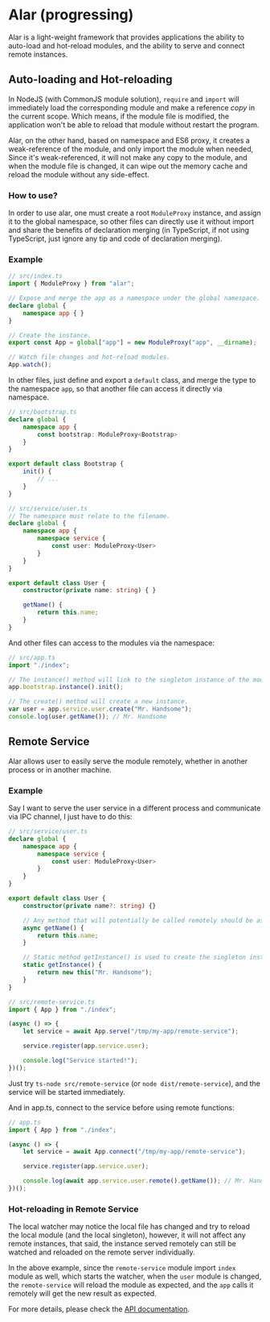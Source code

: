 # Alar (progressing)

Alar is a light-weight framework that provides applications the ability to 
auto-load and hot-reload modules, and the ability to serve and connect remote 
instances.

## Auto-loading and Hot-reloading

In NodeJS (with CommonJS module solution), `require` and `import` will 
immediately load the corresponding module and make a reference *copy* in the 
current scope. Which means, if the module file is modified, the application
won't be able to reload that module without restart the program.

Alar, on the other hand, based on namespace and ES6 proxy, it creates a 
weak-reference of the module, and only import the module when needed, Since 
it's weak-referenced, it will not make any copy to the module, and when the 
module file is changed, it can wipe out the memory cache and reload the module 
without any side-effect.

### How to use?

In order to use alar, one must create a root `ModuleProxy` instance, and assign
it to the global namespace, so other files can directly use it without import 
and share the benefits of declaration merging (in TypeScript, if not using 
TypeScript, just ignore any tip and code of declaration merging).

### Example

```typescript
// src/index.ts
import { ModuleProxy } from "alar";

// Expose and merge the app as a namespace under the global namespace.
declare global {
    namespace app { }
}

// Create the instance.
export const App = global["app"] = new ModuleProxy("app", __dirname);

// Watch file changes and hot-reload modules.
App.watch();
```

In other files, just define and export a `default` class, and merge the type to
the namespace `app`, so that another file can access it directly via namespace.

```typescript
// src/bootstrap.ts
declare global {
    namespace app {
        const bootstrap: ModuleProxy<Bootstrap>
    }
}

export default class Bootstrap {
    init() {
        // ...
    }
}
```

```typescript
// src/service/user.ts
// The namespace must relate to the filename.
declare global {
    namespace app {
        namespace service {
            const user: ModuleProxy<User>
        }
    }
}

export default class User {
    constructor(private name: string) { }

    getName() {
        return this.name;
    }
}
```

And other files can access to the modules via the namespace:

```typescript
// src/app.ts
import "./index";

// The instance() method will link to the singleton instance of the module.
app.bootstrap.instance().init();

// The create() method will create a new instance.
var user = app.service.user.create("Mr. Handsome");
console.log(user.getName()); // Mr. Handsome
```

## Remote Service

Alar allows user to easily serve the module remotely, whether in another 
process or in another machine.

### Example

Say I want to serve the user service in a different process and communicate via
IPC channel, I just have to do this:

```typescript
// src/service/user.ts
declare global {
    namespace app {
        namespace service {
            const user: ModuleProxy<User>
        }
    }
}

export default class User {
    constructor(private name?: string) {}

    // Any method that will potentially be called remotely should be async.
    async getName() {
        return this.name;
    }

    // Static method getInstance() is used to create the singleton instance.
    static getInstance() {
        return new this("Mr. Handsome");
    }
}
```

```typescript
// src/remote-service.ts
import { App } from "./index";

(async () => {
    let service = await App.serve("/tmp/my-app/remote-service");

    service.register(app.service.user);

    console.log("Service started!");
})();
```

Just try `ts-node src/remote-service` (or `node dist/remote-service`), and the
service will be started immediately.

And in app.ts, connect to the service before using remote functions:

```typescript
// app.ts
import { App } from "./index";

(async () => {
    let service = await App.connect("/tmp/my-app/remote-service");

    service.register(app.service.user);

    console.log(await app.service.user.remote().getName()); // Mr. Handsome
})();
```

### Hot-reloading in Remote Service

The local watcher may notice the local file has changed and try to reload the 
local module (and the local singleton), however, it will not affect any remote 
instances, that said, the instance served remotely can still be watched and 
reloaded on the remote server individually.

In the above example, since the `remote-service` module import `index` module as
well, which starts the watcher, when the `user` module is changed, the 
`remote-service` will reload the module as expected, and the `app` calls it 
remotely will get the new result as expected.

For more details, please check the [API documentation](./api.md).